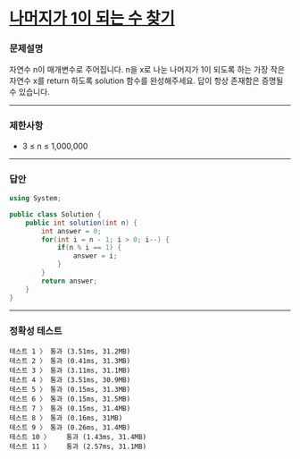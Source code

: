 # <a href="https://school.programmers.co.kr/learn/courses/30/lessons/87389">나머지가 1이 되는 수 찾기</a>

### 문제설명

자연수 n이 매개변수로 주어집니다. n을 x로 나눈 나머지가 1이 되도록 하는 가장 작은 자연수 x를 return 하도록 solution 함수를 완성해주세요. 답이 항상 존재함은 증명될 수 있습니다.

***

### 제한사항

 - 3 ≤ n ≤ 1,000,000

***

### 답안
``` csharp
using System;

public class Solution {
    public int solution(int n) {
        int answer = 0;
        for(int i = n - 1; i > 0; i--) {
            if(n % i == 1) {
                answer = i;
            }
        }
        return answer;
    }
}
```

***

### 정확성 테스트
```
테스트 1 〉	통과 (3.51ms, 31.2MB)
테스트 2 〉	통과 (0.41ms, 31.3MB)
테스트 3 〉	통과 (3.11ms, 31.1MB)
테스트 4 〉	통과 (3.51ms, 30.9MB)
테스트 5 〉	통과 (0.15ms, 31.3MB)
테스트 6 〉	통과 (0.15ms, 31.5MB)
테스트 7 〉	통과 (0.15ms, 31.4MB)
테스트 8 〉	통과 (0.16ms, 31MB)
테스트 9 〉	통과 (0.26ms, 31.4MB)
테스트 10 〉	통과 (1.43ms, 31.4MB)
테스트 11 〉	통과 (2.57ms, 31.1MB)
```